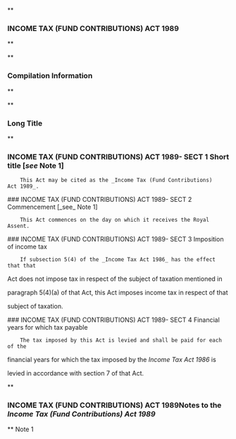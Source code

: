 **

###  INCOME TAX (FUND CONTRIBUTIONS) ACT 1989 
**


**

###  Compilation Information 
**





**

###  Long Title 
**
###  INCOME TAX (FUND CONTRIBUTIONS) ACT 1989- SECT 1  Short title [_see_ Note 1] 
<dl compact="">

		This Act may be cited as the _Income Tax (Fund Contributions) Act 1989_.

 </dl>
###  INCOME TAX (FUND CONTRIBUTIONS) ACT 1989- SECT 2  Commencement [_see_ Note 1] 
<dl compact="">

		This Act commences on the day on which it receives the Royal Assent.

 </dl>
###  INCOME TAX (FUND CONTRIBUTIONS) ACT 1989- SECT 3  Imposition of income tax 
<dl compact="">

		If subsection 5(4) of the _Income Tax Act 1986_ has the effect that that

Act does not impose tax in respect of the subject of taxation mentioned in

paragraph 5(4)(a) of that Act, this Act imposes income tax in respect of that

subject of taxation.

 </dl>
###  INCOME TAX (FUND CONTRIBUTIONS) ACT 1989- SECT 4  Financial years for which tax payable 
<dl compact="">

		The tax imposed by this Act is levied and shall be paid for each of the

financial years for which the tax imposed by the _Income Tax Act 1986_ is

levied in accordance with section 7 of that Act.

 </dl>
**

###  INCOME TAX (FUND CONTRIBUTIONS) ACT 1989<centreit>Notes to the _Income Tax (Fund Contributions) Act 1989_ </centreit>
**
Note 1




